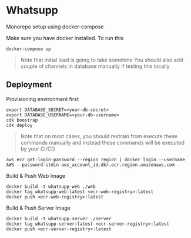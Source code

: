 # Whatsupp

Monorepo setup using docker-compose

Make sure you have docker installed. To run this

```shell
docker-compose up
```

> Note that initial load is going to take sometime
> You should also add couple of channels in database manually if testing this locally

## Deployment

Provisioning environment first

```
export DATABASE_SECRET=<your-db-secret>
export DATABASE_USERNAME=<your-db-username>
cdk boostrap
cdk deploy
```

> Note that on most cases, you should restrain from execute these commands manually and instead these commands will be executed by your CI/CD

```
aws ecr get-login-password --region region | docker login --username AWS --password-stdin aws_account_id.dkr.ecr.region.amazonaws.com
```

Build & Push Web Image

```
docker build -t whatsupp-web ./web
docker tag whatsupp-web:latest <ecr-web-registry>:latest
docker push <ecr-web-registry>:latest
```

Build & Push Server Image

```
docker build -t whatsupp-server ./server
docker tag whatsupp-server:latest <ecr-server-registry>:latest
docker push <ecr-server-registry>:latest
```
